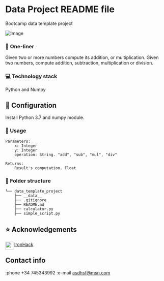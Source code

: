 # Data Project README file

Bootcamp data template project

![Image](https://cdn.mos.cms.futurecdn.net/vChK6pTy3vN3KbYZ7UU7k3-1200-80.jpg)
### :running: **One-liner**
Given two or more numbers compute its addition, or multiplication. Given two numbers, compute addition, subtraction, multiplication or division.

### :computer: **Technology stack**
Python and Numpy


## :wrench: Configuration
Install Python 3.7 and numpy module. 

### :see_no_evil: Usage
    Parameters:
        x: Integer
        y: Integer
        operation: String. "add", "sub", "mul", "div"
    
    Returns:
        Result's computation. Float

### :file_folder: Folder structure
```
└── data_template_project
    ├── __data__
    ├── .gitignore
    ├── README.md
    ├── calculator.py
    ├── simple_script.py
```

## :star: Acknowledgements
<img align="left" width="25" height="25" src="readme/ironhacklogo.png">

[IronHack](https://www.ironhack.com/en "IronHack main webpage")

## Contact info
:phone +34 745343992
:e-mail asdhsf@msn.com


